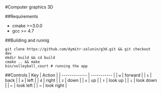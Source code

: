 #Computer graphics 3D

##Requirements
* cmake >=3.0.0
* gcc >= 4.7
  
##Building and runnig
```
git clone https://github.com/dymitr-zalunin/g3d.git && git checkout dev
mkdir build && cd build
cmake .. && make
bin/volleyball_court # running the app
```

##Controls
| Key |   Action  |
| ------------- | ----------- |
| `w`  | forward |
| `s` | back |
| `a`  | left  |
| `d`  | right  |
| `z`  | down  |
| `x`  | up  |
| <kbd>&uarr;</kbd>  | look up |
| <kbd>&darr;</kbd>  | look down |
| <kbd>&larr;</kbd>  | look left  |
| <kbd>&rarr;</kbd>  | look right  |

